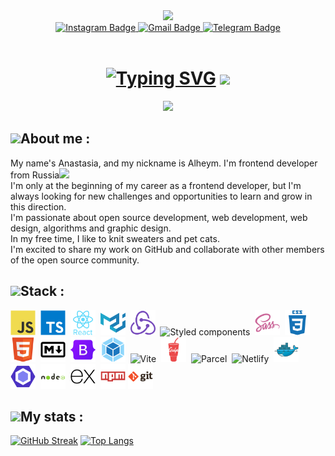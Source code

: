 
<div id="header" align="center">
  <img src="https://media.giphy.com/media/v1.Y2lkPTc5MGI3NjExODQ5NmI0ZGM0MTgyYmQzNDYxZmY5N2IzZjY3MDAxZTU0MTI3NDNkNiZlcD12MV9pbnRlcm5hbF9naWZzX2dpZklkJmN0PXM/CxzcZcrb3Eo4d0U5CU/giphy.gif" width="200"/>
  <div id="badges">
    <a href="https://www.instagram.com/alheym/">
      <img src="https://img.shields.io/badge/Instagrm-ff69b4?logo=instagram&logoColor=white&style=for-the-badge" alt="Instagram Badge"/>
    </a>
    <a href="mailto:alheym.mw@gmail.com">
      <img src="https://img.shields.io/badge/Gmail-red?logo=gmail&logoColor=white&style=for-the-badge" alt="Gmail Badge"/>
    </a>
    <a href="https://t.me/alheym">
      <img src="https://img.shields.io/badge/Telegram-blue?logo=telegram&logoColor=white&style=for-the-badge" alt="Telegram Badge"/>
    </a>
  </div>
  <img src="https://komarev.com/ghpvc/?username=alheym&style=flat-square&color=blue" alt=""/>  
  <h1>
 <a href="https://git.io/typing-svg"><img src="https://readme-typing-svg.demolab.com?font=Fira+Code&duration=4000&size=26&pause=1000&color=F79BB9FF&width=155&lines=>Hi+there!;I'm+Alheym" alt="Typing SVG" /></a>
    <img src="https://media.giphy.com/media/0tTLUt1RJLVQ7avgTq/giphy.gif" width="100px"/>
  </h1>
</div>
<div align="center">
  <img src="https://media.giphy.com/media/G8TuKLhmkxRtel0tKv/giphy.gif"  height="300"/>
</div>

<div align="left">
  <h2><img src="https://media.giphy.com/media/sFGSnuneX1lv1ScsFw/giphy.gif" width="50"/>About me : </h2>
</div>

My name's Anastasia, and my nickname is Alheym. I'm frontend developer from Russia<img src="https://media.giphy.com/media/UXFWIX08KNkBVdg5Iy/giphy.gif" width="50"/>  
I'm only at the beginning of my career as a frontend developer, but I'm always looking for new challenges and opportunities to learn and grow in this direction.  
I'm passionate about open source development, web development, web design, algorithms and graphic design.  
In my free time, I like to knit sweaters and pet cats.  
I'm excited to share my work on GitHub and collaborate with other members of the open source community.

<div align="left">
  <h2>
    <img src="https://media.giphy.com/media/sFGSnuneX1lv1ScsFw/giphy.gif" width="50"/>Stack : </h2>
</div>
  <div>
  <img src="https://github.com/devicons/devicon/blob/master/icons/javascript/javascript-original.svg" title="JavaScript" alt="JavaScript" width="40" height="40"/>&nbsp;
  <img src="https://github.com/devicons/devicon/blob/master/icons/typescript/typescript-original.svg" title="TypeScript" alt="TypeScript" width="40" height="40"/>&nbsp;
  <img src="https://github.com/devicons/devicon/blob/master/icons/react/react-original-wordmark.svg" title="React" alt="React" width="40" height="40"/>&nbsp;
  <img src="https://github.com/devicons/devicon/blob/master/icons/materialui/materialui-original.svg" title="Material UI" alt="Material UI" width="40" height="40"/>&nbsp;
  <img src="https://github.com/devicons/devicon/blob/master/icons/redux/redux-original.svg" title="Redux" alt="Redux " width="40" height="40"/>&nbsp;
    <img src="https://avatars.githubusercontent.com/u/20658825?s=200&v=4" title="Styled components" alt="Styled components " width="40" height="40"/>&nbsp;
  <img src="https://github.com/devicons/devicon/blob/master/icons/sass/sass-original.svg" title="Sass" alt="Sass" width="40" height="40"/>&nbsp;
  <img src="https://github.com/devicons/devicon/blob/master/icons/css3/css3-plain-wordmark.svg"  title="CSS3" alt="CSS" width="40" height="40"/>&nbsp;
  <img src="https://github.com/devicons/devicon/blob/master/icons/html5/html5-original.svg" title="HTML5" alt="HTML" width="40" height="40"/>&nbsp;
  <img src="https://github.com/devicons/devicon/blob/master/icons/markdown/markdown-original.svg" title="Markdown" alt="Markdown" width="40" height="40"/>&nbsp;
  <img src="https://github.com/devicons/devicon/blob/master/icons/bootstrap/bootstrap-original.svg" title="Bootstrap" alt="Bootstrap" width="40" height="40"/>&nbsp;
  <img src="https://github.com/devicons/devicon/blob/master/icons/webpack/webpack-original.svg" title="Webpack" alt="Webpack" width="40" height="40"/>&nbsp;
  <img src="https://en.vetores.org/d/vite-js-logo.svg" title="Vite" alt="Vite" width="40" height="40"/>&nbsp;
  <img src="https://github.com/devicons/devicon/blob/master/icons/gulp/gulp-plain.svg" title="Gulp" alt="Gulp" height="40"/>&nbsp;
  <img src="https://parceljs.org/avatar.b1be591d.avif" title="Parcel" alt="Parcel" width="40"/>&nbsp;
  <img src="https://cdn.freebiesupply.com/logos/large/2x/netlify-logo-png-transparent.png" title="Netlify" alt="Netlify" width="40"/>&nbsp;
  <img src="https://github.com/devicons/devicon/blob/master/icons/docker/docker-original.svg" title="Docker" alt="Docker" width="40" height="40"/>&nbsp;
  <img src="https://github.com/devicons/devicon/blob/master/icons/eslint/eslint-original.svg" title="ESLint" alt="ESLint" width="40" height="40"/>&nbsp;
  <img src="https://github.com/devicons/devicon/blob/master/icons/nodejs/nodejs-original-wordmark.svg" title="NodeJS" alt="NodeJS" width="40" height="40"/>&nbsp;
  <img src="https://github.com/devicons/devicon/blob/master/icons/express/express-original.svg" title="Express" alt="Express" width="40" height="40"/>&nbsp;
  <img src="https://github.com/devicons/devicon/blob/master/icons/npm/npm-original-wordmark.svg" title="npm" **alt="npm" width="40" height="40"/>
  <img src="https://github.com/devicons/devicon/blob/master/icons/git/git-original-wordmark.svg" title="Git" **alt="Git" width="40" height="40"/>  
</div>


<div align="left">
  <h2>
    <img src="https://media.giphy.com/media/sFGSnuneX1lv1ScsFw/giphy.gif" width="50"/>My stats : </h2>
</div>

[![GitHub Streak](http://github-readme-streak-stats.herokuapp.com?user=alheym&theme=dark)](https://git.io/streak-stats)
[![Top Langs](https://github-readme-stats.vercel.app/api/top-langs/?username=alheym&layout=compact&theme=vision-friendly-dark)](https://github.com/anuraghazra/github-readme-stats)
<!--
**alheym/alheym** is a ✨ _special_ ✨ repository because its `README.md` (this file) appears on your GitHub profile.

Here are some ideas to get you started:

- 🔭 I’m currently working on ...
- 🌱 I’m currently learning ...
- 👯 I’m looking to collaborate on ...
- 🤔 I’m looking for help with ...
- 💬 Ask me about ...
- 📫 How to reach me: ...
- 😄 Pronouns: ...
- ⚡ Fun fact: ...
-->
